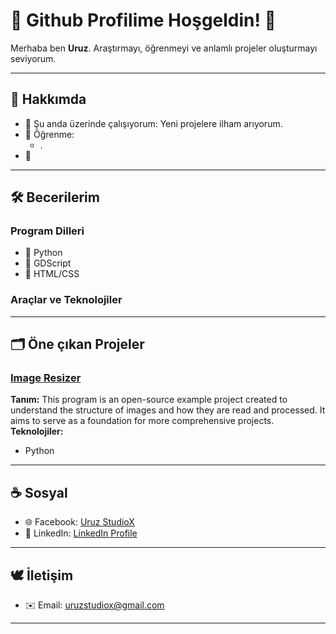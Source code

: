 # 🐺 Github Profilime Hoşgeldin! 🍁
Merhaba ben **Uruz**. Araştırmayı, öğrenmeyi ve anlamlı projeler oluşturmayı seviyorum.

---

## 📑 Hakkımda
- 📝 Şu anda üzerinde çalışıyorum: Yeni projelere ilham arıyorum.
- 🌱 Öğrenme:
  - . 
- 🦭

---

## 🛠️ Becerilerim

### Program Dilleri
- 🥇 Python
- 🥈 GDScript
- 🥉 HTML/CSS

###  Araçlar ve Teknolojiler

---

## 🗂️ Öne çıkan Projeler

### [Image Resizer](https://github.com/uruzstudiox/ImageResizer)
**Tanım:**
This program is an open-source example project created to
understand the structure of images and how they are read and processed.
It aims to serve as a foundation for more comprehensive projects.
\
**Teknolojiler:**
- Python

---

## ☕ Sosyal
- 🌐 Facebook: [Uruz StudioX](https://www.facebook.com/uruzstudiox)
- 🤝 LinkedIn: [LinkedIn Profile](https://www.linkedin.com/in/uruzstudiox)

---

## 🕊️ İletişim
  - ✉️ Email: [uruzstudiox@gmail.com](mailto:uruzstudiox@gmail.com)

---

<footer>
</footer>



